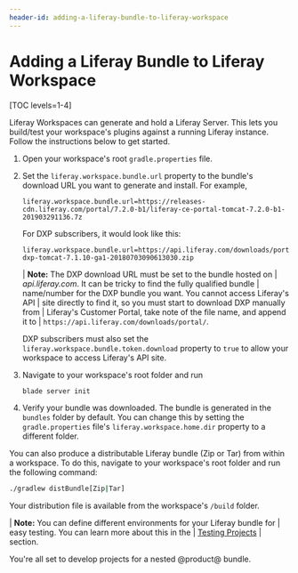 ```yaml
---
header-id: adding-a-liferay-bundle-to-liferay-workspace
---
```


# Adding a Liferay Bundle to Liferay Workspace

[TOC levels=1-4]

Liferay Workspaces can generate and hold a Liferay Server. This lets you
build/test your workspace's plugins against a running Liferay instance. Follow
the instructions below to get started.

1.  Open your workspace's root `gradle.properties` file.

2.  Set the `liferay.workspace.bundle.url` property to the bundle's download URL
    you want to generate and install. For example,

    ```properties
    liferay.workspace.bundle.url=https://releases-cdn.liferay.com/portal/7.2.0-b1/liferay-ce-portal-tomcat-7.2.0-b1-201903291136.7z
    ```

    For DXP subscribers, it would look like this:

    ```properties
    liferay.workspace.bundle.url=https://api.liferay.com/downloads/portal/7.1.10/liferay-dxp-tomcat-7.1.10-ga1-20180703090613030.zip
    ```

    | **Note:** The DXP download URL must be set to the bundle hosted on
    | *api.liferay.com*. It can be tricky to find the fully qualified bundle
    | name/number for the DXP bundle you want. You cannot access Liferay's API
    | site directly to find it, so you must start to download DXP manually from
    | Liferay's Customer Portal, take note of the file name, and append it to
    | `https://api.liferay.com/downloads/portal/`.

    DXP subscribers must also set the `liferay.workspace.bundle.token.download`
    property to `true` to allow your workspace to access Liferay's API site.

3.  Navigate to your workspace's root folder and run

    ```bash
    blade server init
    ```

4.  Verify your bundle was downloaded. The bundle is generated in the `bundles`
    folder by default. You can change this by setting the `gradle.properties`
    file's `liferay.workspace.home.dir` property to a different folder. 

You can also produce a distributable Liferay bundle (Zip or Tar) from within a
workspace. To do this, navigate to your workspace's root folder and run the
following command:

```bash
./gradlew distBundle[Zip|Tar]
```

Your distribution file is available from the workspace's `/build` folder.

| **Note:** You can define different environments for your Liferay bundle for
| easy testing. You can learn more about this in the
| [Testing Projects](/docs/7-2/reference/-/knowledge_base/r/liferay-workspace#testing-projects)
| section.

You're all set to develop projects for a nested @product@ bundle.
